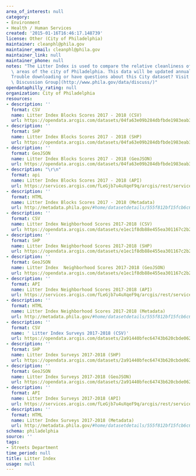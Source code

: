 ```yaml
---
area_of_interest: null
category:
- Environment
- Health / Human Services
created: '2015-01-16T16:46:17.148739'
license: Other (City of Philadelphia)
maintainer: cleanphl@phila.gov
maintainer_email: cleanphl@phila.gov
maintainer_link: null
maintainer_phone: null
notes: "The Litter Index is used to compare the relative cleanliness of different\
  \ areas of the city of Philadelphia. This data will be updated annually.\r\n\r\n\
  Trouble downloading or have questions about this City dataset? Visit the [OpenDataPhilly\
  \ Discussion Group](http://www.phila.gov/data/discuss/)"
opendataphilly_rating: null
organization: City of Philadelphia
resources:
- description: ''
  format: CSV
  name: Litter Index Blocks Scores 2017 - 2018 (CSV)
  url: https://opendata.arcgis.com/datasets/04fa63e09b284dbfbde1983eab367319_0.csv
- description: ''
  format: SHP
  name: Litter Index Blocks Scores 2017 - 2018 (SHP)
  url: https://opendata.arcgis.com/datasets/04fa63e09b284dbfbde1983eab367319_0.zip
- description: ''
  format: GeoJSON
  name: Litter Index Blocks Scores 2017 - 2018 (GeoJSON)
  url: https://opendata.arcgis.com/datasets/04fa63e09b284dbfbde1983eab367319_0.geojson
- description: "\r\n"
  format: api
  name: Litter Index Blocks Scores 2017 - 2018 (API)
  url: https://services.arcgis.com/fLeGjb7u4uXqeF9q/arcgis/rest/services/Litter_Index_Blocks/FeatureServer/0/query?outFields=*&where=1%3D1
- description: ''
  format: HTML
  name: Litter Index Blocks Scores 2017 - 2018 (Metadata)
  url: http://metadata.phila.gov/#home/datasetdetails/555f812bf15fcb6c6ed44110/representationdetails/5d0d300ef71c9f000a28758e
- description: ''
  format: CSV
  name: Litter Index Neighborhood Scores 2017-2018 (CSV)
  url: https://opendata.arcgis.com/datasets/e1ec1f8db88e455ea301167c2b20d081_0.csv
- description: ''
  format: SHP
  name: Litter Index Neighborhood Scores 2017-2018 (SHP)
  url: https://opendata.arcgis.com/datasets/e1ec1f8db88e455ea301167c2b20d081_0.zip
- description: ''
  format: GeoJSON
  name: Litter Index  Neighborhood Scores 2017-2018 (GeoJSON)
  url: https://opendata.arcgis.com/datasets/e1ec1f8db88e455ea301167c2b20d081_0.geojson
- description: ''
  format: API
  name: Litter Index Neighborhood Scores 2017-2018 (API)
  url: https://services.arcgis.com/fLeGjb7u4uXqeF9q/arcgis/rest/services/Litter_Index_Neighborhoods/FeatureServer/0/query?outFields=*&where=1%3D1
- description: ''
  format: HTML
  name: Litter Index Neighborhood Scores 2017-2018 (Metadata)
  url: http://metadata.phila.gov/#home/datasetdetails/555f812bf15fcb6c6ed44110/representationdetails/5d0d317b1044e4000af17638
- description: ''
  format: CSV
  name: ' Litter Index Surveys 2017-2018 (CSV)'
  url: https://opendata.arcgis.com/datasets/2a91440bfec64743b620cbde062817b0_0.csv
- description: ''
  format: SHP
  name: Litter Index Surveys 2017-2018 (SHP)
  url: https://opendata.arcgis.com/datasets/2a91440bfec64743b620cbde062817b0_0.zip
- description: ''
  format: GeoJSON
  name: Litter Index Surveys 2017-2018 (GeoJSON)
  url: https://opendata.arcgis.com/datasets/2a91440bfec64743b620cbde062817b0_0.geojson
- description: ''
  format: API
  name: Litter Index Surveys 2017-2018 (API)
  url: https://services.arcgis.com/fLeGjb7u4uXqeF9q/arcgis/rest/services/Litter_Index_Surveys/FeatureServer/0/query?outFields=*&where=1%3D1
- description: ''
  format: HTML
  name: Litter Index Surveys 2017-2018 (Metadata)
  url: http://metadata.phila.gov/#home/datasetdetails/555f812bf15fcb6c6ed44110/representationdetails/5d0d32e0656a70000b75f3a0
schema: philadelphia
source: ''
tags:
- Streets Department
time_period: null
title: Litter Index
usage: null
---
```

